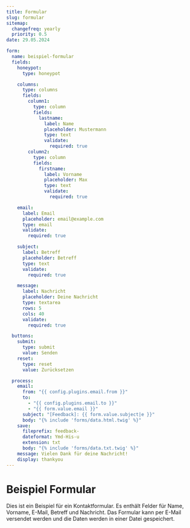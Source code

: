 ```yaml
---
title: Formular
slug: formular
sitemap:
  changefreq: yearly
  priority: 0.5
date: 29.05.2024

form:
  name: beispiel-formular
  fields:
    honeypot:
      type: honeypot

    columns:
      type: columns
      fields:
        column1:
          type: column
          fields:
            lastname:
              label: Name
              placeholder: Mustermann
              type: text
              validate:
                required: true
        column2:
          type: column
          fields:
            firstname:
              label: Vorname
              placeholder: Max
              type: text
              validate:
                required: true

    email:
      label: Email
      placeholder: email@example.com
      type: email
      validate:
        required: true

    subject:
      label: Betreff
      placeholder: Betreff
      type: text
      validate:
        required: true

    message:
      label: Nachricht
      placeholder: Deine Nachricht
      type: textarea
      rows: 5
      cols: 40
      validate:
        required: true

  buttons:
    submit:
      type: submit
      value: Senden
    reset:
      type: reset
      value: Zurücksetzen

  process:
    email:
      from: "{{ config.plugins.email.from }}"
      to:
        - "{{ config.plugins.email.to }}"
        - "{{ form.value.email }}"
      subject: "[Feedback]: {{ form.value.subject|e }}"
      body: "{% include 'forms/data.html.twig' %}"
    save:
      fileprefix: feedback-
      dateformat: Ymd-His-u
      extension: txt
      body: "{% include 'forms/data.txt.twig' %}"
    message: Vielen Dank für deine Nachricht!
    display: thankyou
---
```


# Beispiel Formular

Dies ist ein Beispiel für ein Kontaktformular. Es enthält Felder für Name, Vorname, E-Mail, Betreff und Nachricht. Das Formular kann per E-Mail versendet werden und die Daten werden in einer Datei gespeichert.
